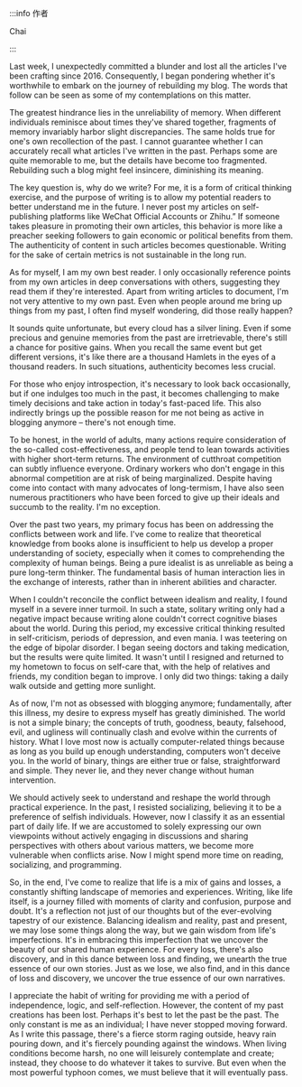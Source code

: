 :::info 作者

Chai

:::

Last week, I unexpectedly committed a blunder and lost all the articles I've been crafting since 2016. Consequently, I began pondering whether it's worthwhile to embark on the journey of rebuilding my blog. The words that follow can be seen as some of my contemplations on this matter.

The greatest hindrance lies in the unreliability of memory. When different individuals reminisce about times they've shared together, fragments of memory invariably harbor slight discrepancies. The same holds true for one's own recollection of the past. I cannot guarantee whether I can accurately recall what articles I've written in the past. Perhaps some are quite memorable to me, but the details have become too fragmented. Rebuilding such a blog might feel insincere, diminishing its meaning.

The key question is, why do we write? For me, it is a form of critical thinking exercise, and the purpose of writing is to allow my potential readers to better understand me in the future. I never post my articles on self-publishing platforms like WeChat Official Accounts or Zhihu.” If someone takes pleasure in promoting their own articles, this behavior is more like a preacher seeking followers to gain economic or political benefits from them. The authenticity of content in such articles becomes questionable. Writing for the sake of certain metrics is not sustainable in the long run.

As for myself, I am my own best reader. I only occasionally reference points from my own articles in deep conversations with others, suggesting they read them if they're interested. Apart from writing articles to document, I'm not very attentive to my own past. Even when people around me bring up things from my past, I often find myself wondering, did those really happen?

It sounds quite unfortunate, but every cloud has a silver lining. Even if some precious and genuine memories from the past are irretrievable, there's still a chance for positive gains. When you recall the same event but get different versions, it's like there are a thousand Hamlets in the eyes of a thousand readers. In such situations, authenticity becomes less crucial.

For those who enjoy introspection, it's necessary to look back occasionally, but if one indulges too much in the past, it becomes challenging to make timely decisions and take action in today's fast-paced life. This also indirectly brings up the possible reason for me not being as active in blogging anymore – there's not enough time.

To be honest, in the world of adults, many actions require consideration of the so-called cost-effectiveness, and people tend to lean towards activities with higher short-term returns. The environment of cutthroat competition can subtly influence everyone. Ordinary workers who don't engage in this abnormal competition are at risk of being marginalized. Despite having come into contact with many advocates of long-termism, I have also seen numerous practitioners who have been forced to give up their ideals and succumb to the reality. I'm no exception.

Over the past two years, my primary focus has been on addressing the conflicts between work and life. I've come to realize that theoretical knowledge from books alone is insufficient to help us develop a proper understanding of society, especially when it comes to comprehending the complexity of human beings. Being a pure idealist is as unreliable as being a pure long-term thinker. The fundamental basis of human interaction lies in the exchange of interests, rather than in inherent abilities and character.

When I couldn't reconcile the conflict between idealism and reality, I found myself in a severe inner turmoil. In such a state, solitary writing only had a negative impact because writing alone couldn't correct cognitive biases about the world. During this period, my excessive critical thinking resulted in self-criticism, periods of depression, and even mania. I was teetering on the edge of bipolar disorder. I began seeing doctors and taking medication, but the results were quite limited. It wasn't until I resigned and returned to my hometown to focus on self-care that, with the help of relatives and friends, my condition began to improve. I only did two things: taking a daily walk outside and getting more sunlight.

As of now, I'm not as obsessed with blogging anymore; fundamentally, after this illness, my desire to express myself has greatly diminished. The world is not a simple binary; the concepts of truth, goodness, beauty, falsehood, evil, and ugliness will continually clash and evolve within the currents of history. What I love most now is actually computer-related things because as long as you build up enough understanding, computers won't deceive you. In the world of binary, things are either true or false, straightforward and simple. They never lie, and they never change without human intervention.

We should actively seek to understand and reshape the world through practical experience. In the past, I resisted socializing, believing it to be a preference of selfish individuals. However, now I classify it as an essential part of daily life. If we are accustomed to solely expressing our own viewpoints without actively engaging in discussions and sharing perspectives with others about various matters, we become more vulnerable when conflicts arise. Now I might spend more time on reading, socializing, and programming.

So, in the end, I've come to realize that life is a mix of gains and losses, a constantly shifting landscape of memories and experiences. Writing, like life itself, is a journey filled with moments of clarity and confusion, purpose and doubt. It's a reflection not just of our thoughts but of the ever-evolving tapestry of our existence. Balancing idealism and reality, past and present, we may lose some things along the way, but we gain wisdom from life's imperfections. It's in embracing this imperfection that we uncover the beauty of our shared human experience. For every loss, there's also discovery, and in this dance between loss and finding, we unearth the true essence of our own stories. Just as we lose, we also find, and in this dance of loss and discovery, we uncover the true essence of our own narratives.

I appreciate the habit of writing for providing me with a period of independence, logic, and self-reflection. However, the content of my past creations has been lost. Perhaps it's best to let the past be the past. The only constant is me as an individual; I have never stopped moving forward. As I write this passage, there's a fierce storm raging outside, heavy rain pouring down, and it's fiercely pounding against the windows. When living conditions become harsh, no one will leisurely contemplate and create; instead, they choose to do whatever it takes to survive. But even when the most powerful typhoon comes, we must believe that it will eventually pass.
